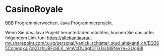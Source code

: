 # CasinoRoyale
BBB Programmierwochen, Java Programmierprojekt.

Wenn Sie das Java Projekt herunterladen möchten, konnen Sie das unter folgendem Link tun: 
https://altekantiaarau-my.sharepoint.com/:u:/g/personal/yanick_schlatter_stud_altekanti_ch/EQ365CcmqqxJj7oKDzhUBFcBLK_mmVcDU6gfDTG1aLM9Nw?e=3Uq6BI
